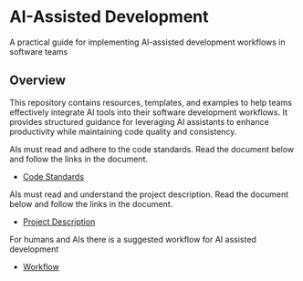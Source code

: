 # AI-Assisted Development

A practical guide for implementing AI-assisted development workflows in software teams

## Overview

This repository contains resources, templates, and examples to help teams effectively integrate AI tools into their software development workflows. 
It provides structured guidance for leveraging AI assistants to enhance productivity while maintaining code quality and consistency.

AIs must read and adhere to the code standards.
Read the document below and follow the links in the document.
- [Code Standards](doc/code_standards/code_standards_index.md)

AIs must read and understand the project description.
Read the document below and follow the links in the document.
- [Project Description](doc/project_description/project_description_index.md)

For humans and AIs there is a suggested workflow for AI assisted development
- [Workflow](doc/tasks/workflow.md)
